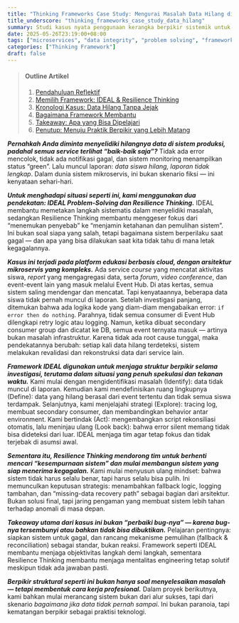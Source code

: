 ```yaml
---
title: "Thinking Frameworks Case Study: Mengurai Masalah Data Hilang di Sistem Microservices"
title_underscore: "thinking_frameworks_case_study_data_hilang"
summary: Studi kasus nyata penggunaan kerangka berpikir sistemik untuk menyelidiki dan mengelola masalah kehilangan data dalam sistem mikroservis cloud pendidikan.
date: 2025-05-26T23:19:00+08:00
tags: ["microservices", "data integrity", "problem solving", "framework", "resilience thinking"]
categories: ["Thinking Framework"]
draft: false
---
```


> #### Outline Artikel  
> 1. [Pendahuluan Reflektif](#pendahuluan)  
> 2. [Memilih Framework: IDEAL & Resilience Thinking](#memilih-framework)  
> 3. [Kronologi Kasus: Data Hilang Tanpa Jejak](#kronologi)  
> 4. [Bagaimana Framework Membantu](#framework-dalam-praktik)  
> 5. [Takeaway: Apa yang Bisa Dipelajari](#takeaway)  
> 6. [Penutup: Menuju Praktik Berpikir yang Lebih Matang](#penutup)

<a id="pendahuluan"></a>  

***Pernahkah Anda diminta menyelidiki hilangnya data di sistem produksi, padahal semua service terlihat “baik-baik saja”?*** Tidak ada error mencolok, tidak ada notifikasi gagal, dan sistem monitoring menampilkan status “green”. Lalu muncul laporan: *data siswa hilang, laporan tidak lengkap*. Dalam dunia sistem mikroservis, ini bukan skenario fiksi — ini kenyataan sehari-hari.

<a id="memilih-framework"></a>  

***Untuk menghadapi situasi seperti ini, kami menggunakan dua pendekatan: IDEAL Problem-Solving dan Resilience Thinking.*** IDEAL membantu memetakan langkah sistematis dalam menyelidiki masalah, sedangkan Resilience Thinking membantu menggeser fokus dari “menemukan penyebab” ke “menjamin ketahanan dan pemulihan sistem”. Ini bukan soal siapa yang salah, tetapi bagaimana sistem berperilaku saat gagal — dan apa yang bisa dilakukan saat kita tidak tahu di mana letak kegagalannya.

<a id="kronologi"></a>  

***Kasus ini terjadi pada platform edukasi berbasis cloud, dengan arsitektur mikroservis yang kompleks.*** Ada service *course* yang mencatat aktivitas siswa, *report* yang mengagregasi data, serta *forum*, *video conference*, dan event-event lain yang masuk melalui Event Hub. Di atas kertas, semua sistem saling mendengar dan mencatat. Tapi kenyataannya, beberapa data siswa tidak pernah muncul di laporan. Setelah investigasi panjang, ditemukan bahwa ada logika kode yang diam-diam mengabaikan error: `if error then do nothing`. Parahnya, tidak semua consumer di Event Hub dilengkapi retry logic atau logging. Namun, ketika dibuat secondary consumer group dan dicatat ke DB, semua event ternyata masuk — artinya bukan masalah infrastruktur. Karena tidak ada root cause tunggal, maka pendekatannya berubah: setiap kali data hilang terdeteksi, sistem melakukan revalidasi dan rekonstruksi data dari service lain.

<a id="framework-dalam-praktik"></a>  

***Framework IDEAL digunakan untuk menjaga struktur berpikir selama investigasi, terutama dalam situasi yang penuh spekulasi dan tekanan waktu.*** Kami mulai dengan mengidentifikasi masalah (Identify): data tidak muncul di laporan. Kemudian kami mendefinisikan ruang lingkupnya (Define): data yang hilang berasal dari event tertentu dan tidak semua siswa terdampak. Selanjutnya, kami menjelajahi strategi (Explore): tracing log, membuat secondary consumer, dan membandingkan behavior antar environment. Kami bertindak (Act): mengembangkan script rekonsiliasi otomatis, lalu meninjau ulang (Look back): bahwa error silent memang tidak bisa dideteksi dari luar. IDEAL menjaga tim agar tetap fokus dan tidak terjebak di asumsi awal.

***Sementara itu, Resilience Thinking mendorong tim untuk berhenti mencari “kesempurnaan sistem” dan mulai membangun sistem yang siap menerima kegagalan.*** Kami mulai menyusun ulang mindset: bahwa sistem tidak harus selalu benar, tapi harus selalu bisa pulih. Ini memunculkan keputusan strategis: menambahkan fallback logic, logging tambahan, dan “missing-data recovery path” sebagai bagian dari arsitektur. Bukan solusi final, tapi jaring pengaman yang membuat sistem lebih tahan terhadap anomali di masa depan.

<a id="takeaway"></a>  

***Takeaway utama dari kasus ini bukan “perbaiki bug-nya” — karena bug-nya tersembunyi atau bahkan tidak bisa dibuktikan.*** Pelajaran pentingnya: siapkan sistem untuk gagal, dan rancang mekanisme pemulihan (fallback & reconciliation) sebagai standar, bukan reaksi. Framework seperti IDEAL membantu menjaga objektivitas langkah demi langkah, sementara Resilience Thinking membantu menjaga mentalitas engineering tetap solutif meskipun tidak ada jawaban pasti.

<a id="penutup"></a>  

***Berpikir struktural seperti ini bukan hanya soal menyelesaikan masalah — tetapi membentuk cara kerja profesional.*** Dalam proyek berikutnya, kami bahkan mulai merancang sistem bukan dari alur sukses, tapi dari skenario *bagaimana jika data tidak pernah sampai*. Ini bukan paranoia, tapi kematangan berpikir sebagai praktisi teknologi.